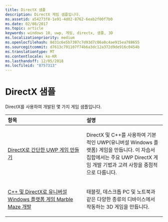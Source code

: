 ```yaml
---
title: DirectX 샘플
description: DirectX 게임 샘플입니다.
ms.assetid: a54273f8-1e91-4d02-8762-6eab2f00f7b0
ms.date: 02/08/2017
ms.topic: article
keywords: windows 10, uwp, 게임, directx, 샘플, 3D
ms.localizationpriority: medium
ms.openlocfilehash: 8d31c6e5b7307c7d93d7c06a0c4ae915ea788655
ms.sourcegitcommit: d7613c791107f74b6a3dc12a372d9de916c0454b
ms.translationtype: MT
ms.contentlocale: ko-KR
ms.lasthandoff: 12/05/2018
ms.locfileid: "8757313"
---
```

# <a name="directx-samples"></a>DirectX 샘플

DirectX를 사용하여 개발된 몇 가지 게임 샘플입니다.

<table>
<colgroup>
<col width="50%" />
<col width="50%" />
</colgroup>
<thead>
<tr class="header">
<th align="left">항목</th>
<th align="left">설명</th>
</tr>
</thead>
<tbody>
<tr class="odd">
<td align="left"><p><a href="tutorial--create-your-first-uwp-directx-game.md">DirectX로 간단한 UWP 게임 만들기</a></p></td>
<td align="left"><p>DirectX 및 C++를 사용하여 기본적인 UWP(유니버설 Windows 플랫폼) 게임을 만듭니다. 이 자습서 집합에서는 주요 UWP DirectX 게임 개발 기법과 고려 사항을 중점적으로 다룹니다.</p></td>
</tr>
<tr class="even">
<td align="left"><p><a href="developing-marble-maze-a-windows-store-game-in-cpp-and-directx.md">C++ 및 DirectX로 유니버설 Windows 플랫폼 게임 Marble Maze 개발</a></p></td>
<td align="left"><p>태블릿, 데스크톱 PC 및 노트북과 같은 다양한 종류의 디바이스에서 작동하는 3D 게임을 만듭니다.</p></td>
</tr>
</tbody>
</table>